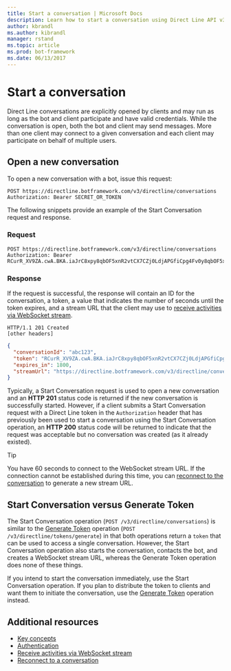 ```yaml
---
title: Start a conversation | Microsoft Docs
description: Learn how to start a conversation using Direct Line API v3.0. 
author: kbrandl
ms.author: kibrandl
manager: rstand
ms.topic: article
ms.prod: bot-framework
ms.date: 06/13/2017
---
```


# Start a conversation

Direct Line conversations are explicitly opened by clients and may run as long as the bot and client participate and have valid credentials. While the conversation is open, both the bot and client may send messages. More than one client may connect to a given conversation and each client may participate on behalf of multiple users.

## Open a new conversation

To open a new conversation with a bot, issue this request:

```http
POST https://directline.botframework.com/v3/directline/conversations
Authorization: Bearer SECRET_OR_TOKEN
```

The following snippets provide an example of the Start Conversation request and response.

### Request

```http
POST https://directline.botframework.com/v3/directline/conversations
Authorization: Bearer RCurR_XV9ZA.cwA.BKA.iaJrC8xpy8qbOF5xnR2vtCX7CZj0LdjAPGfiCpg4Fv0y8qbOF5xPGfiCpg4Fv0y8qqbOF5x8qbOF5xn
```

### Response

If the request is successful, the response will contain an ID for the conversation, a token, a value that indicates the number of seconds until the token expires, and a stream URL that the client may use to [receive activities via WebSocket stream](bot-framework-rest-direct-line-3-0-receive-activities.md#connect-via-websocket).

```http
HTTP/1.1 201 Created
[other headers]
```

```json
{
  "conversationId": "abc123",
  "token": "RCurR_XV9ZA.cwA.BKA.iaJrC8xpy8qbOF5xnR2vtCX7CZj0LdjAPGfiCpg4Fv0y8qbOF5xPGfiCpg4Fv0y8qqbOF5x8qbOF5xn",
  "expires_in": 1800,
  "streamUrl": "https://directline.botframework.com/v3/directline/conversations/abc123/stream?t=RCurR_XV9ZA.cwA..."
}
```

Typically, a Start Conversation request is used to open a new conversation and an **HTTP 201** status code is returned if the new conversation is successfully started. However, if a client submits a Start Conversation request with a Direct Line token in the `Authorization` header that has previously been used to start a conversation using the Start Conversation operation, an **HTTP 200** status code will be returned to indicate that the request was acceptable but no conversation was created (as it already existed).

> [!TIP]
> You have 60 seconds to connect to the WebSocket stream URL. If the connection cannot be established during this time, you can [reconnect to the conversation](bot-framework-rest-direct-line-3-0-reconnect-to-conversation.md) to generate a new stream URL.

## Start Conversation versus Generate Token

The Start Conversation operation (`POST /v3/directline/conversations`) is similar to the [Generate Token](bot-framework-rest-direct-line-3-0-authentication.md#generate-token) operation (`POST /v3/directline/tokens/generate`) in that both operations return a `token` that can be used to access a single conversation. However, the Start Conversation operation also starts the conversation, contacts the bot, and creates a WebSocket stream URL, whereas the Generate Token operation does none of these things. 

If you intend to start the conversation immediately, use the Start Conversation operation. If you plan to distribute the token to clients and want them to initiate the conversation, use the [Generate Token](bot-framework-rest-direct-line-3-0-authentication.md#generate-token) operation instead. 

## Additional resources

- [Key concepts](bot-framework-rest-direct-line-3-0-concepts.md)
- [Authentication](bot-framework-rest-direct-line-3-0-authentication.md)
- [Receive activities via WebSocket stream](bot-framework-rest-direct-line-3-0-receive-activities.md#connect-via-websocket)
- [Reconnect to a conversation](bot-framework-rest-direct-line-3-0-reconnect-to-conversation.md)